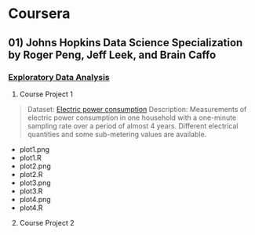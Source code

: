 # Coursera
## 01) Johns Hopkins Data Science Specialization by Roger Peng, Jeff Leek, and Brain Caffo
### [Exploratory Data Analysis]()

1. Course Project 1
> Dataset: [Electric power consumption](https://archive.ics.uci.edu/ml/datasets/Individual+household+electric+power+consumption)
> Description: Measurements of electric power consumption in one household with a one-minute sampling rate over a period of almost 4 years. Different electrical quantities and some sub-metering values are available.

* plot1.png
* plot1.R
* plot2.png
* plot2.R
* plot3.png
* plot3.R
* plot4.png
* plot4.R

2. Course Project 2
